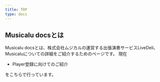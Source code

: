 ```yaml
---
title: TOP
type: docs
---
```


## Musicalu docsとは

Musicalu docsとは、株式会社ムジカルの運営する出張演奏サービスLiveDeli、Musicaluについての詳細をご紹介するためのページです。
現在

- Player登録に向けてのご紹介

をこちらで行っています。

